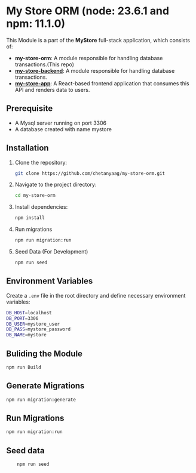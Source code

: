 # My Store ORM (node: 23.6.1 and npm: 11.1.0)

This Module is a part of the **MyStore** full-stack application, which consists of:

- **my-store-orm**: A module responsible for handling database transactions.(This repo)
- [**my-store-backend**](https://github.com/chetanyaag/my-store-backend): A module responsible for handling database transactions.
- [**my-store-app**](https://github.com/chetanyaag/my-store-app): A React-based frontend application that consumes this API and renders data to users.


## Prerequisite
- A Mysql server running on port 3306
- A database created with name mystore


## Installation

1. Clone the repository:
   ```sh
   git clone https://github.com/chetanyaag/my-store-orm.git
   ```
2. Navigate to the project directory:
   ```sh
   cd my-store-orm
   ```
3. Install dependencies:
   ```sh
   npm install
   ```
4. Run migrations
    ```sh
    npm run migration:run
    ```
5. Seed Data (For Development)
    ```sh
    npm run seed
    ```

## Environment Variables

Create a `.env` file in the root directory and define necessary environment variables:

```sh
DB_HOST=localhost
DB_PORT=3306
DB_USER=mystore_user
DB_PASS=mystore_password
DB_NAME=mystore
```



## Buliding the Module
```sh
npm run Build
```


## Generate Migrations
```sh
npm run migration:generate
```
## Run Migrations
```sh
npm run migration:run
```

## Seed data
```sh
    npm run seed
```





